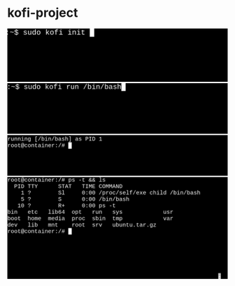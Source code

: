 # kofi-project

![Alt text](https://github.com/stanimir95/kofi-project/blob/master/kofi1fixed.png?raw=true "Title")
![Alt text](https://github.com/stanimir95/kofi-project/blob/master/kofi2fixed.png?raw=true "Title")
![Alt text](https://github.com/stanimir95/kofi-project/blob/master/kofi3fixed.png?raw=true "Title")
![Alt text](https://github.com/stanimir95/kofi-project/blob/master/kofi4fixed.png?raw=true "Title")


